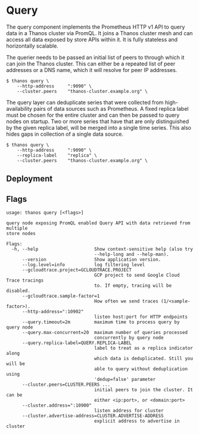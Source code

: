 # Query

The query component implements the Prometheus HTTP v1 API to query data in a Thanos cluster via PromQL.
It joins a Thanos cluster mesh and can access all data exposed by store APIs within it. It is fully stateless and horizontally scalable.

The querier needs to be passed an initial list of peers to through which it can join the Thanos cluster.
This can either be a repeated list of peer addresses or a DNS name, which it will resolve for peer IP addresses.

```
$ thanos query \
    --http-address     ":9090" \
    --cluster.peers    "thanos-cluster.example.org" \
```

The query layer can deduplicate series that were collected from high-availability pairs of data sources such as Prometheus.
A fixed replica label must be chosen for the entire cluster and can then be passed to query nodes on startup.
Two or more series that have that are only distinguished by the given replica label, will be merged into a single time series. This also hides gaps in collection of a single data source.


```
$ thanos query \
    --http-address     ":9090" \
    --replica-label    "replica" \
    --cluster.peers    "thanos-cluster.example.org" \
```

## Deployment

## Flags

[embedmd]:# (flags/query.txt $)
```$
usage: thanos query [<flags>]

query node exposing PromQL enabled Query API with data retrieved from multiple
store nodes

Flags:
  -h, --help                     Show context-sensitive help (also try
                                 --help-long and --help-man).
      --version                  Show application version.
      --log.level=info           log filtering level
      --gcloudtrace.project=GCLOUDTRACE.PROJECT  
                                 GCP project to send Google Cloud Trace tracings
                                 to. If empty, tracing will be disabled.
      --gcloudtrace.sample-factor=1  
                                 How often we send traces (1/<sample-factor>).
      --http-address=":10902"  
                                 listen host:port for HTTP endpoints
      --query.timeout=2m         maximum time to process query by query node
      --query.max-concurrent=20  maximum number of queries processed
                                 concurrently by query node
      --query.replica-label=QUERY.REPLICA-LABEL  
                                 label to treat as a replica indicator along
                                 which data is deduplicated. Still you will be
                                 able to query without deduplication using
                                 'dedup=false' parameter
      --cluster.peers=CLUSTER.PEERS ...  
                                 initial peers to join the cluster. It can be
                                 either <ip:port>, or <domain:port>
      --cluster.address=":10900"  
                                 listen address for cluster
      --cluster.advertise-address=CLUSTER.ADVERTISE-ADDRESS  
                                 explicit address to advertise in cluster

```

